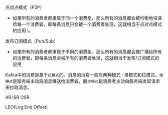 点对点模式（P2P）
- 如果所有的消费者都隶属于同一个消费组，那么所有的消息都会被均衡地投递给每一个消费者，即每条消息只会被一个消费者处理，这就相当于点对点模式的应用 \。

发布订阅模式（Pub/Sub）
- 如果所有的消费者都隶属于不同的消费组，那么所有的消息都会被广播给所有的消费者，即每条消息会被所有的消费者处理，这就相当于发布/订阅模式的应用


Kafka中的消费是基于`拉模式`的。消息的消费一般有两种模式 : 推模式和拉模式。`推模式`是服务端主动将消息推送给消费者，而`拉模式`是消费者主动向服务端发起请求来拉取消息。

AR
ISR
OSR 

LEO(Log End Offset)